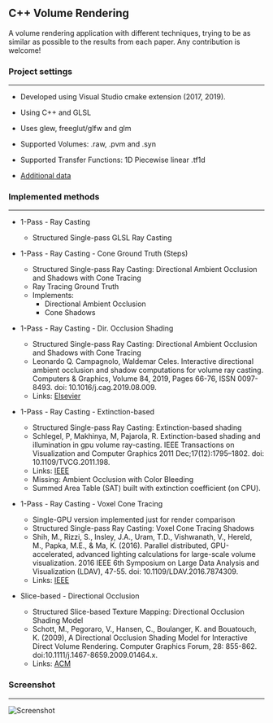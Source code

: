 ## C++ Volume Rendering

A volume rendering application with different techniques, trying to be as similar as possible to the results from each paper. Any contribution is welcome!

### Project settings

---

* Developed using Visual Studio cmake extension (2017, 2019).

* Using C++ and GLSL

* Uses glew, freeglut/glfw and glm

* Supported Volumes: .raw, .pvm and .syn

* Supported Transfer Functions: 1D Piecewise linear .tf1d

* [Additional data](https://github.com/lquatrin/volume_rendering_data)

### Implemented methods

---

* 1-Pass - Ray Casting
  - Structured Single-pass GLSL Ray Casting

* 1-Pass - Ray Casting - Cone Ground Truth (Steps)
  - Structured Single-pass Ray Casting: Directional Ambient Occlusion and Shadows with Cone Tracing
  - Ray Tracing Ground Truth
  - Implements: 
    - Directional Ambient Occlusion
    - Cone Shadows

* 1-Pass - Ray Casting - Dir. Occlusion Shading
  - Structured Single-pass Ray Casting: Directional Ambient Occlusion and Shadows with Cone Tracing
  - Leonardo Q. Campagnolo, Waldemar Celes. Interactive directional ambient occlusion and shadow computations for volume ray casting. Computers & Graphics, Volume 84, 2019, Pages 66-76, ISSN 0097-8493. doi: 10.1016/j.cag.2019.08.009.
  - Links: [Elsevier](https://www.sciencedirect.com/science/article/abs/pii/S0097849319301372)

* 1-Pass - Ray Casting - Extinction-based
  - Structured Single-pass Ray Casting: Extinction-based shading
  - Schlegel, P, Makhinya, M, Pajarola, R. Extinction-based shading and illumination in gpu volume ray-casting. IEEE Transactions on Visualization and Computer Graphics 2011 Dec;17(12):1795–1802. doi: 10.1109/TVCG.2011.198.
  - Links: [IEEE](https://ieeexplore.ieee.org/document/6064942)
  - Missing: Ambient Occlusion with Color Bleeding
  - Summed Area Table (SAT) built with extinction coefficient (on CPU).

* 1-Pass - Ray Casting - Voxel Cone Tracing
  - Single-GPU version implemented just for render comparison
  - Structured Single-pass Ray Casting: Voxel Cone Tracing Shadows
  - Shih, M., Rizzi, S., Insley, J.A., Uram, T.D., Vishwanath, V., Hereld, M., Papka, M.E., & Ma, K. (2016). Parallel distributed, GPU-accelerated, advanced lighting calculations for large-scale volume visualization. 2016 IEEE 6th Symposium on Large Data Analysis and Visualization (LDAV), 47-55. doi: 10.1109/LDAV.2016.7874309.
  - Links: [IEEE](https://ieeexplore.ieee.org/document/7874309)

* Slice-based - Directional Occlusion
  - Structured Slice-based Texture Mapping: Directional Occlusion Shading Model
  - Schott, M., Pegoraro, V., Hansen, C., Boulanger, K. and Bouatouch, K. (2009), A Directional Occlusion Shading Model for Interactive Direct Volume Rendering. Computer Graphics Forum, 28: 855-862. doi:10.1111/j.1467-8659.2009.01464.x.
  - Links: [ACM](https://dl.acm.org/doi/10.1111/j.1467-8659.2009.01464.x)

### Screenshot

---

![Screenshot](screenshot.png)
